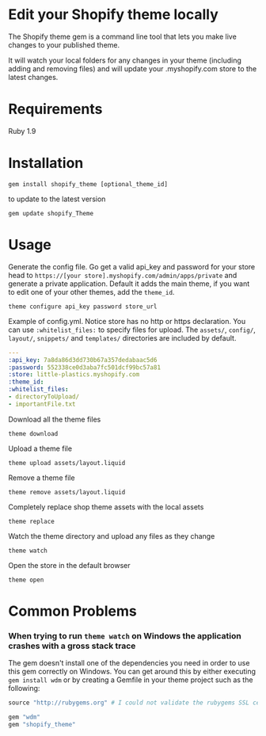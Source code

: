 # Edit your Shopify theme locally

The Shopify theme gem is a command line tool that lets you make live changes to your published theme.

It will watch your local folders for any changes in your theme (including adding and removing files) and will update your .myshopify.com store to the latest changes. 

# Requirements

Ruby 1.9

# Installation

```
gem install shopify_theme [optional_theme_id]
```

to update to the latest version

```
gem update shopify_Theme
```

# Usage

Generate the config file. Go get a valid api_key and password for your store head to `https://[your store].myshopify.com/admin/apps/private` and generate a private application. Default it adds the main theme, if you want to edit one of your other themes, add the `theme_id`.

```
theme configure api_key password store_url
```

Example of config.yml. Notice store has no http or https declaration. You can
use `:whitelist_files:` to specify files for upload. The `assets/`, `config/`,
`layout/`, `snippets/` and `templates/` directories are included by default.

```yaml
---
:api_key: 7a8da86d3dd730b67a357dedabaac5d6
:password: 552338ce0d3aba7fc501dcf99bc57a81
:store: little-plastics.myshopify.com
:theme_id:
:whitelist_files:
- directoryToUpload/
- importantFile.txt
```

Download all the theme files

```
theme download
```

Upload a theme file

```
theme upload assets/layout.liquid
```

Remove a theme file

```
theme remove assets/layout.liquid
```

Completely replace shop theme assets with the local assets

```
theme replace
```

Watch the theme directory and upload any files as they change

```
theme watch
```

Open the store in the default browser

```
theme open
```

# Common Problems

### When trying to run `theme watch` on Windows the application crashes with a gross stack trace

The gem doesn't install one of the dependencies you need in order to use this gem correctly on Windows. You
can get around this by either executing `gem install wdm` or by creating a Gemfile in your theme project such
as the following:

```ruby
source "http://rubygems.org" # I could not validate the rubygems SSL certificate on Windows

gem "wdm"
gem "shopify_theme"
```
